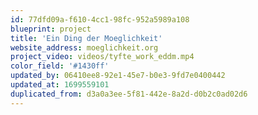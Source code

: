 ```yaml
---
id: 77dfd09a-f610-4cc1-98fc-952a5989a108
blueprint: project
title: 'Ein Ding der Moeglichkeit'
website_address: moeglichkeit.org
project_video: videos/tyfte_work_eddm.mp4
color_field: '#1430ff'
updated_by: 06410ee8-92e1-45e7-b0e3-9fd7e0400442
updated_at: 1699559101
duplicated_from: d3a0a3ee-5f81-442e-8a2d-d0b2c0ad02d6
---
```

